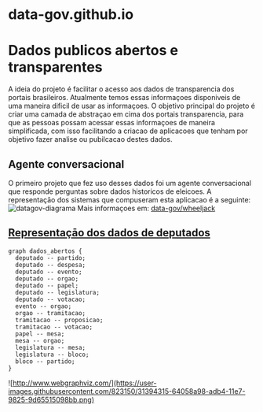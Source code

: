 # data-gov.github.io

# Dados publicos abertos e transparentes
A ideia do projeto é facilitar o acesso aos dados de transparencia dos portais brasileiros. Atualmente temos essas informaçoes disponiveis de uma maneira dificil de usar as informaçoes.
O objetivo principal do projeto é criar uma camada de abstraçao em cima dos portais transparencia, para que as pessoas possam acessar essas informaçoes de maneira simplificada, com isso facilitando a criacao de aplicacoes que tenham por objetivo fazer analise ou pubilcacao destes dados.

## Agente conversacional
O primeiro projeto que fez uso desses dados foi um agente conversacional que responde perguntas sobre dados historicos de eleicoes.
A representaçāo dos sistemas que compuseram esta aplicacao é a seguinte:
![datagov-diagrama](https://user-images.githubusercontent.com/823150/31866407-b20a35ce-b75d-11e7-921d-5138c98eb504.png)
Mais informaçoes em:
[data-gov/wheeljack](https://github.com/data-gov/wheeljack)

## [Representaçāo dos dados de deputados](https://dadosabertos.camara.leg.br/)
```
graph dados_abertos {
  deputado -- partido;
  deputado -- despesa;
  deputado -- evento;
  deputado -- orgao;
  deputado -- papel;
  deputado -- legislatura;
  deputado -- votacao;
  evento -- orgao;
  orgao -- tramitacao;
  tramitacao -- proposicao;
  tramitacao -- votacao;
  papel -- mesa;
  mesa -- orgao;
  legislatura -- mesa;
  legislatura -- bloco;
  bloco -- partido;
}
```

![http://www.webgraphviz.com/](https://user-images.githubusercontent.com/823150/31394315-64058a98-adb4-11e7-9825-9d65515098bb.png)
